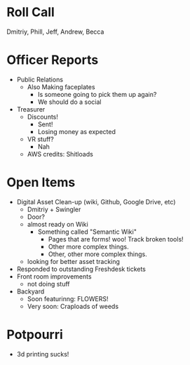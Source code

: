 Roll Call
=========
Dmitriy, Phill, Jeff, Andrew, Becca
  
Officer Reports
===============
- Public Relations  
  - Also Making faceplates
    - Is someone going to pick them up again?
    - We should do a social
- Treasurer
  - Discounts!
    - Sent!
    - Losing money as expected
  - VR stuff?
    - Nah
  - AWS credits: Shitloads
    
Open Items
==========
- Digital Asset Clean-up (wiki, Github, Google Drive, etc)
  - Dmitriy + Swingler
  - Door?
  - almost ready on Wiki
    - Something called "Semantic Wiki"
      - Pages that are forms! woo! Track broken tools!
      - Other more complex things.
      - Other, other more complex things.
  - looking for better asset tracking
- Responded to outstanding Freshdesk tickets
- Front room improvements
  - not doing stuff
- Backyard
  - Soon featurinng: FLOWERS!
  - Very soon: Craploads of weeds
  
Potpourri
=========
- 3d printing sucks!
